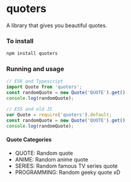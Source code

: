 # quoters

A library that gives you beautiful quotes.

### To install

```sh
npm install quoters
```

### Running and usage

```js
// ES6 and Typescript
import Quote from 'quoters';
const randomQuote = new Quote('QUOTE').get()
console.log(randomQuote);

// ES5 and old JS
var Quote = require('quoters').default;
const randomQuote = new Quote('QUOTE').get()
console.log(randomQuote);
```

#### Quote Categories
- QUOTE: Random quote
- ANIME: Random anime quote
- SERIES: Random famous TV series quote
- PROGRAMMING: Random geeky quote xD